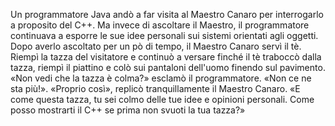 Un programmatore Java andò a far visita al Maestro Canaro per interrogarlo a proposito del C++. Ma invece di ascoltare il Maestro, il programmatore continuava a esporre le sue idee personali sui sistemi orientati agli oggetti.
Dopo averlo ascoltato per un pò di tempo, il Maestro Canaro servì il tè. Riempì la tazza del visitatore e continuò a versare finché il tè traboccò dalla tazza, riempì il piattino e colò sui pantaloni dell'uomo finendo sul pavimento. 
«Non vedi che la tazza è colma?» esclamò il programmatore. «Non ce ne sta più!».
«Proprio così», replicò tranquillamente il Maestro Canaro. «E come questa tazza, tu sei colmo delle tue idee e opinioni personali. Come posso mostrarti il C++ se prima non svuoti la tua tazza?»
